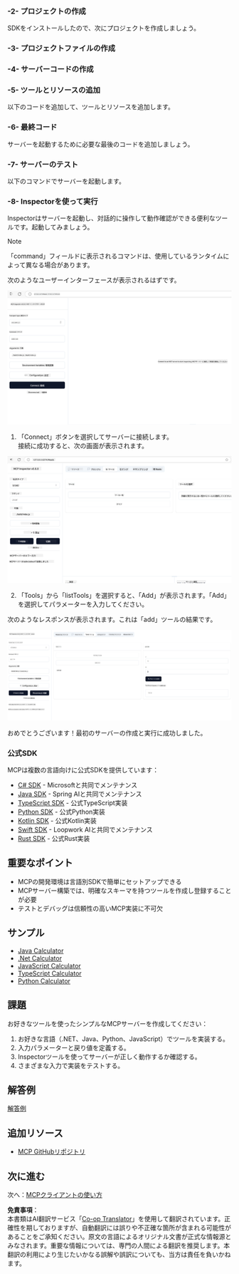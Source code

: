 <!--
CO_OP_TRANSLATOR_METADATA:
{
  "original_hash": "5331ffd328a54b90f76706c52b673e27",
  "translation_date": "2025-05-16T15:08:11+00:00",
  "source_file": "03-GettingStarted/01-first-server/README.md",
  "language_code": "ja"
}
-->
### -2- プロジェクトの作成

SDKをインストールしたので、次にプロジェクトを作成しましょう。

### -3- プロジェクトファイルの作成

### -4- サーバーコードの作成

### -5- ツールとリソースの追加

以下のコードを追加して、ツールとリソースを追加します。

### -6- 最終コード

サーバーを起動するために必要な最後のコードを追加しましょう。

### -7- サーバーのテスト

以下のコマンドでサーバーを起動します。

### -8- Inspectorを使って実行

Inspectorはサーバーを起動し、対話的に操作して動作確認ができる便利なツールです。起動してみましょう。

> [!NOTE]
> 「command」フィールドに表示されるコマンドは、使用しているランタイムによって異なる場合があります。

次のようなユーザーインターフェースが表示されるはずです。

![Connect](../../../../translated_images/connect.141db0b2bd05f096fb1dd91273771fd8b2469d6507656c3b0c9df4b3c5473929.ja.png)

1. 「Connect」ボタンを選択してサーバーに接続します。  
  接続に成功すると、次の画面が表示されます。

  ![Connected](../../../../translated_images/connected.73d1e042c24075d386cacdd4ee7cd748c16364c277d814e646ff2f7b5eefde85.ja.png)

2. 「Tools」から「listTools」を選択すると、「Add」が表示されます。「Add」を選択してパラメーターを入力してください。

  次のようなレスポンスが表示されます。これは「add」ツールの結果です。

  ![Result of running add](../../../../translated_images/ran-tool.a5a6ee878c1369ec1e379b81053395252a441799dbf23416c36ddf288faf8249.ja.png)

おめでとうございます！最初のサーバーの作成と実行に成功しました。

### 公式SDK

MCPは複数の言語向けに公式SDKを提供しています：
- [C# SDK](https://github.com/modelcontextprotocol/csharp-sdk) - Microsoftと共同でメンテナンス
- [Java SDK](https://github.com/modelcontextprotocol/java-sdk) - Spring AIと共同でメンテナンス
- [TypeScript SDK](https://github.com/modelcontextprotocol/typescript-sdk) - 公式TypeScript実装
- [Python SDK](https://github.com/modelcontextprotocol/python-sdk) - 公式Python実装
- [Kotlin SDK](https://github.com/modelcontextprotocol/kotlin-sdk) - 公式Kotlin実装
- [Swift SDK](https://github.com/modelcontextprotocol/swift-sdk) - Loopwork AIと共同でメンテナンス
- [Rust SDK](https://github.com/modelcontextprotocol/rust-sdk) - 公式Rust実装

## 重要なポイント

- MCPの開発環境は言語別SDKで簡単にセットアップできる
- MCPサーバー構築では、明確なスキーマを持つツールを作成し登録することが必要
- テストとデバッグは信頼性の高いMCP実装に不可欠

## サンプル

- [Java Calculator](../samples/java/calculator/README.md)
- [.Net Calculator](../../../../03-GettingStarted/samples/csharp)
- [JavaScript Calculator](../samples/javascript/README.md)
- [TypeScript Calculator](../samples/typescript/README.md)
- [Python Calculator](../../../../03-GettingStarted/samples/python)

## 課題

お好きなツールを使ったシンプルなMCPサーバーを作成してください：
1. お好きな言語（.NET、Java、Python、JavaScript）でツールを実装する。
2. 入力パラメーターと戻り値を定義する。
3. Inspectorツールを使ってサーバーが正しく動作するか確認する。
4. さまざまな入力で実装をテストする。

## 解答例

[解答例](./solution/README.md)

## 追加リソース

- [MCP GitHubリポジトリ](https://github.com/microsoft/mcp-for-beginners)

## 次に進む

次へ：[MCPクライアントの使い方](/03-GettingStarted/02-client/README.md)

**免責事項**：  
本書類はAI翻訳サービス「[Co-op Translator](https://github.com/Azure/co-op-translator)」を使用して翻訳されています。正確性を期しておりますが、自動翻訳には誤りや不正確な箇所が含まれる可能性があることをご承知ください。原文の言語によるオリジナル文書が正式な情報源とみなされます。重要な情報については、専門の人間による翻訳を推奨します。本翻訳の利用により生じたいかなる誤解や誤訳についても、当方は責任を負いかねます。